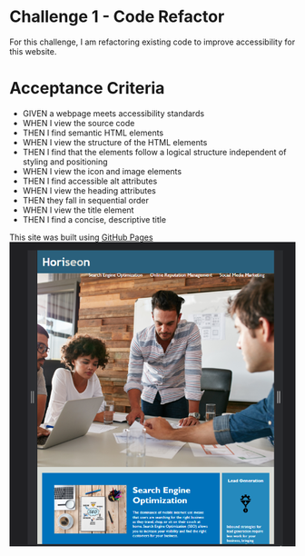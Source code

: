 # Challenge 1 - Code Refactor 

For this challenge, I am refactoring existing code to improve accessibility for this website.

# Acceptance Criteria
- GIVEN a webpage meets accessibility standards
- WHEN I view the source code
- THEN I find semantic HTML elements
- WHEN I view the structure of the HTML elements
- THEN I find that the elements follow a logical structure independent of styling and positioning
- WHEN I view the icon and image elements
- THEN I find accessible alt attributes
- WHEN I view the heading attributes
- THEN they fall in sequential order
- WHEN I view the title element
- THEN I find a concise, descriptive title

This site was built using [GitHub Pages](https://awoods1893.github.io/challenge1/index.html)
![Screenshot](./Develop/assets/images/Website_Screenshot.png)

